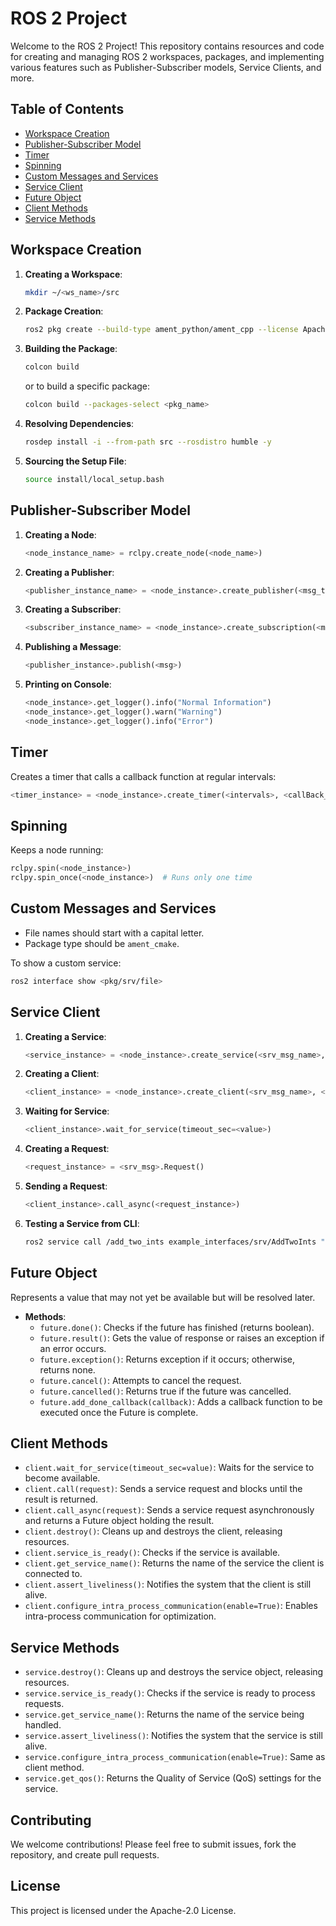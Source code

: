 # ROS 2 Project

Welcome to the ROS 2 Project! This repository contains resources and code for creating and managing ROS 2 workspaces, packages, and implementing various features such as Publisher-Subscriber models, Service Clients, and more.

## Table of Contents
- [Workspace Creation](#workspace-creation)
- [Publisher-Subscriber Model](#publisher-subscriber-model)
- [Timer](#timer)
- [Spinning](#spinning)
- [Custom Messages and Services](#custom-messages-and-services)
- [Service Client](#service-client)
- [Future Object](#future-object)
- [Client Methods](#client-methods)
- [Service Methods](#service-methods)

## Workspace Creation

1. **Creating a Workspace**:
   ```bash
   mkdir ~/<ws_name>/src
   ```

2. **Package Creation**:
   ```bash
   ros2 pkg create --build-type ament_python/ament_cpp --license Apache-2.0 <package_name>
   ```

3. **Building the Package**:
   ```bash
   colcon build
   ```
   or to build a specific package:
   ```bash
   colcon build --packages-select <pkg_name>
   ```

4. **Resolving Dependencies**:
   ```bash
   rosdep install -i --from-path src --rosdistro humble -y
   ```

5. **Sourcing the Setup File**:
   ```bash
   source install/local_setup.bash
   ```

## Publisher-Subscriber Model

1. **Creating a Node**:
   ```python
   <node_instance_name> = rclpy.create_node(<node_name>)
   ```

2. **Creating a Publisher**:
   ```python
   <publisher_instance_name> = <node_instance>.create_publisher(<msg_type>, <topic_name>, <queue_size>)
   ```

3. **Creating a Subscriber**:
   ```python
   <subscriber_instance_name> = <node_instance>.create_subscription(<msg_type>, <topic_name>, <callBack_function>, <queue_size>)
   ```

4. **Publishing a Message**:
   ```python
   <publisher_instance>.publish(<msg>)
   ```

5. **Printing on Console**:
   ```python
   <node_instance>.get_logger().info("Normal Information")
   <node_instance>.get_logger().warn("Warning")
   <node_instance>.get_logger().info("Error")
   ```

## Timer

Creates a timer that calls a callback function at regular intervals:
```python
<timer_instance> = <node_instance>.create_timer(<intervals>, <callBack_function>)
```

## Spinning

Keeps a node running:
```python
rclpy.spin(<node_instance>)
rclpy.spin_once(<node_instance>)  # Runs only one time
```

## Custom Messages and Services

- File names should start with a capital letter.
- Package type should be `ament_cmake`.
  
To show a custom service:
```bash
ros2 interface show <pkg/srv/file>
```

## Service Client

1. **Creating a Service**:
   ```python
   <service_instance> = <node_instance>.create_service(<srv_msg_name>, <service_name>, <callBack_function>)
   ```

2. **Creating a Client**:
   ```python
   <client_instance> = <node_instance>.create_client(<srv_msg_name>, <service_name>)
   ```

3. **Waiting for Service**:
   ```python
   <client_instance>.wait_for_service(timeout_sec=<value>)
   ```

4. **Creating a Request**:
   ```python
   <request_instance> = <srv_msg>.Request()
   ```

5. **Sending a Request**:
   ```python
   <client_instance>.call_async(<request_instance>)
   ```

6. **Testing a Service from CLI**:
   ```bash
   ros2 service call /add_two_ints example_interfaces/srv/AddTwoInts "{a: 5, b: 10}"
   ```

## Future Object

Represents a value that may not yet be available but will be resolved later.

- **Methods**:
  - `future.done()`: Checks if the future has finished (returns boolean).
  - `future.result()`: Gets the value of response or raises an exception if an error occurs.
  - `future.exception()`: Returns exception if it occurs; otherwise, returns none.
  - `future.cancel()`: Attempts to cancel the request.
  - `future.cancelled()`: Returns true if the future was cancelled.
  - `future.add_done_callback(callback)`: Adds a callback function to be executed once the Future is complete.

## Client Methods

- `client.wait_for_service(timeout_sec=value)`: Waits for the service to become available.
- `client.call(request)`: Sends a service request and blocks until the result is returned.
- `client.call_async(request)`: Sends a service request asynchronously and returns a Future object holding the result.
- `client.destroy()`: Cleans up and destroys the client, releasing resources.
- `client.service_is_ready()`: Checks if the service is available.
- `client.get_service_name()`: Returns the name of the service the client is connected to.
- `client.assert_liveliness()`: Notifies the system that the client is still alive.
- `client.configure_intra_process_communication(enable=True)`: Enables intra-process communication for optimization.

## Service Methods

- `service.destroy()`: Cleans up and destroys the service object, releasing resources.
- `service.service_is_ready()`: Checks if the service is ready to process requests.
- `service.get_service_name()`: Returns the name of the service being handled.
- `service.assert_liveliness()`: Notifies the system that the service is still alive.
- `service.configure_intra_process_communication(enable=True)`: Same as client method.
- `service.get_qos()`: Returns the Quality of Service (QoS) settings for the service.

## Contributing

We welcome contributions! Please feel free to submit issues, fork the repository, and create pull requests.

## License

This project is licensed under the Apache-2.0 License.
